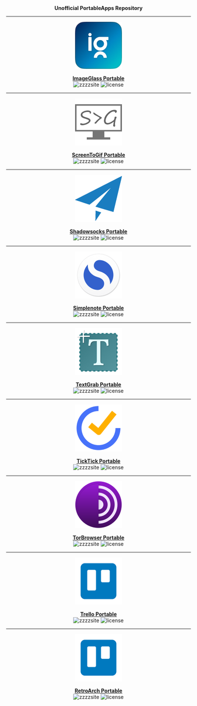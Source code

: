 <div align="center">
	<b>Unofficial PortableApps Repository</b>
	<hr/>
	<p><a href="https://github.com/xmha97/PortableApps/releases/tag/ImageGlass-v2.21"><img src="ImageGlassPortable/App/AppInfo/appicon_128.png" width="128" alt="ImageGlass" /></a></p>
	<a href="https://github.com/xmha97/PortableApps/releases/tag/ImageGlass-v2.21"><b>ImageGlass Portable</b></a>
	<br/>
	<img src="https://img.shields.io/badge/www-imageglass.com-0099BC.svg" alt="zzzzsite" />
	<img src="https://img.shields.io/badge/license-GPLv3-green.svg" alt="license" />
	<hr/>
	<p><a href="https://github.com/xmha97/PortableApps/releases/tag/ScreenToGif-v2.21"><img src="ScreenToGifPortable/App/AppInfo/appicon_128.png" width="128" alt="ScreenToGif" /></a></p>
	<a href="https://github.com/xmha97/PortableApps/releases/tag/ScreenToGif-v2.21"><b>ScreenToGif Portable</b></a>
	<br/>
	<img src="https://img.shields.io/badge/www-screentogif.com-0099BC.svg" alt="zzzzsite" />
	<img src="https://img.shields.io/github/license/xmha97/PortableApps" alt="license" />
	<hr/>
	<p><a href="https://github.com/xmha97/PortableApps/releases/tag/ScreenToGif-v2.21"><img src="ShadowsocksPortable/App/AppInfo/appicon_128.png" width="128" alt="ScreenToGif" /></a></p>
	<a href="https://github.com/xmha97/PortableApps/releases/tag/Shadowsocks-v2.21"><b>Shadowsocks Portable</b></a>
	<br/>
	<img src="https://img.shields.io/badge/www-shadowsocks.org-0099BC.svg" alt="zzzzsite" />
	<img src="https://img.shields.io/github/license/xmha97/PortableApps" alt="license" />
	<hr/>
	<p><a href="https://github.com/xmha97/PortableApps/releases/tag/Simplenote-v2.21"><img src="SimplenotePortable/App/AppInfo/appicon_128.png" width="128" alt="Simplenote" /></a></p>
	<a href="https://github.com/xmha97/PortableApps/releases/tag/Simplenote-v2.21"><b>Simplenote Portable</b></a>
	<br/>
	<img src="https://img.shields.io/badge/www-simplenote.com-0099BC.svg" alt="zzzzsite" />
	<img src="https://img.shields.io/github/license/xmha97/PortableApps" alt="license" />
	<hr/>
	<p><a href="https://github.com/xmha97/PortableApps/releases/tag/TextGrab-v2.21"><img src="TextGrabPortable/App/AppInfo/appicon_128.png" width="128" alt="TextGrab" /></a></p>
	<a href="https://github.com/xmha97/PortableApps/releases/tag/TextGrab-v2.21"><b>TextGrab Portable</b></a>
	<br/>
	<img src="https://img.shields.io/badge/www-joefinapps.com-0099BC.svg" alt="zzzzsite" />
	<img src="https://img.shields.io/github/license/xmha97/PortableApps" alt="license" />
	<hr/>
	<p><a href="https://github.com/xmha97/PortableApps/releases/tag/TickTick-v2.21"><img src="TickTickPortable/App/AppInfo/appicon_128.png" width="128" alt="TickTick" /></a></p>
	<a href="https://github.com/xmha97/PortableApps/releases/tag/TickTick-v2.21"><b>TickTick Portable</b></a>
	<br/>
	<img src="https://img.shields.io/badge/www-ticktick.com-0099BC.svg" alt="zzzzsite" />
	<img src="https://img.shields.io/github/license/xmha97/PortableApps" alt="license" />
	<hr/>
	<p><a href="https://github.com/xmha97/PortableApps/releases/tag/TorBrowser-v2.21"><img src="TorBrowserPortable/App/AppInfo/appicon_128.png" width="128" alt="TorBrowser" /></a></p>
	<a href="https://github.com/xmha97/PortableApps/releases/tag/TorBrowser-v2.21"><b>TorBrowser Portable</b></a>
	<br/>
	<img src="https://img.shields.io/badge/www-torproject.org-0099BC.svg" alt="zzzzsite" />
	<img src="https://img.shields.io/github/license/xmha97/PortableApps" alt="license" />
	<hr/>
	<p><a href="https://github.com/xmha97/PortableApps/releases/tag/Trello-v2.21"><img src="TrelloPortable/App/AppInfo/appicon_128.png" width="128" alt="Trello" /></a></p>
	<a href="https://github.com/xmha97/PortableApps/releases/tag/Trello-v2.21"><b>Trello Portable</b></a>
	<br/>
	<img src="https://img.shields.io/badge/www-trello.com-0099BC.svg" alt="zzzzsite" />
	<img src="https://img.shields.io/github/license/xmha97/PortableApps" alt="license" />
	<hr/>
	<p><a href="https://github.com/xmha97/PortableApps/releases/tag/RetroArch-v2.21"><img src="TrelloPortable/App/AppInfo/appicon_128.png" width="128" alt="RetroArch" /></a></p>
	<a href="https://github.com/xmha97/PortableApps/releases/tag/RetroArch-v2.21"><b>RetroArch Portable</b></a>
	<br/>
	<img src="https://img.shields.io/badge/www-retroarch.com-0099BC.svg" alt="zzzzsite" />
	<img src="https://img.shields.io/github/license/xmha97/PortableApps" alt="license" />
</div>
